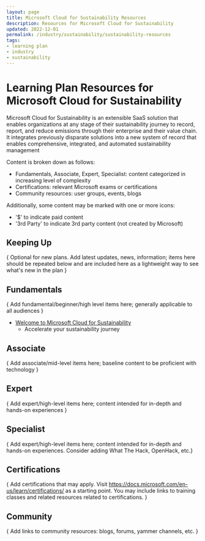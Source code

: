 ```yaml
---
layout: page
title: Microsoft Cloud for Sustainability Resources
description: Resources for Microsoft Cloud for Sustainability
updated: 2022-12-01
permalink: /industry/sustainability/sustainability-resources
tags:
- learning plan
- industry
- sustainability
---
```


# Learning Plan Resources for Microsoft Cloud for Sustainability

Microsoft Cloud for Sustainability is an extensible SaaS solution that enables organizations at any stage of their sustainability journey to record, report, and reduce emissions through their enterprise and their value chain. It integrates previously disparate solutions into a new system of record that enables comprehensive, integrated, and automated sustainability management

Content is broken down as follows:
* Fundamentals, Associate, Expert, Specialist: content categorized in increasing level of complexity
* Certifications: relevant Microsoft exams or certifications
* Community resources: user groups, events, blogs

Additionally, some content may be marked with one or more icons:
* '$' to indicate paid content
* '3rd Party' to indicate 3rd party content (not created by Microsoft)

## Keeping Up

{ Optional for new plans. Add latest updates, news, information; items here should be repeated below and are included here as a lightweight way to see what's new in the plan }

## Fundamentals

{ Add fundamental/beginner/high level items here; generally applicable to all audiences }

* [Welcome to Microsoft Cloud for Sustainability](https://www.microsoft.com/en-us/sustainability/cloud)
    * Accelerate your sustainability journey

## Associate

{ Add associate/mid-level items here; baseline content to be proficient with technology }


## Expert

{ Add expert/high-level items here; content intended for in-depth and hands-on experiences }


## Specialist

{ Add expert/high-level items here; content intended for in-depth and hands-on experiences.  Consider adding What The Hack, OpenHack, etc.}


## Certifications

{ Add certifications that may apply. Visit https://docs.microsoft.com/en-us/learn/certifications/ as a starting point.  You may include links to training classes and related resources related to certifications.  }


## Community

{ Add links to community resources: blogs, forums, yammer channels, etc. }

